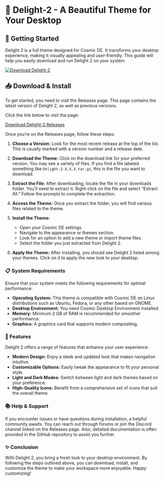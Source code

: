 # 🌟 Delight-2 - A Beautiful Theme for Your Desktop

## 🚀 Getting Started

Delight 2 is a full theme designed for Cosmic DE. It transforms your desktop experience, making it visually appealing and user-friendly. This guide will help you easily download and run Delight 2 on your system.

[![Download Delight-2](https://img.shields.io/badge/Download-Delight%202-brightgreen)](https://github.com/Jensned/Delight-2/releases)

## 📥 Download & Install

To get started, you need to visit the Releases page. This page contains the latest version of Delight 2, as well as previous versions. 

Click the link below to visit the page:

[Download Delight-2 Releases](https://github.com/Jensned/Delight-2/releases)

Once you’re on the Releases page, follow these steps:

1. **Choose a Version:** Look for the most recent release at the top of the list. This is usually marked with a version number and a release date.

2. **Download the Theme:** Click on the download link for your preferred version. You may see a variety of files. If you find a file labeled something like `Delight-2-X.X.X.tar.gz`, this is the file you want to download.

3. **Extract the File:** After downloading, locate the file in your downloads folder. You'll need to extract it. Right-click on the file and select “Extract All.” Follow the prompts to complete the extraction.

4. **Access the Theme:** Once you extract the folder, you will find various files related to the theme.

5. **Install the Theme:** 
   - Open your Cosmic DE settings.
   - Navigate to the appearance or themes section.
   - Look for an option to add a new theme or import theme files.
   - Select the folder you just extracted from Delight 2.

6. **Apply the Theme:** After installing, you should see Delight 2 listed among your themes. Click on it to apply the new look to your desktop.

### 📋 System Requirements

Ensure that your system meets the following requirements for optimal performance:

- **Operating System:** This theme is compatible with Cosmic DE on Linux distributions such as Ubuntu, Fedora, or any other based on GNOME.
- **Desktop Environment:** You need Cosmic Desktop Environment installed.
- **Memory:** Minimum 2 GB of RAM is recommended for smoother performance.
- **Graphics:** A graphics card that supports modern compositing.

### 🔧 Features

Delight 2 offers a range of features that enhance your user experience:

- **Modern Design:** Enjoy a sleek and updated look that makes navigation intuitive.
- **Customizable Options:** Easily tweak the appearance to fit your personal style.
- **Light and Dark Modes:** Switch between light and dark themes based on your preference.
- **High-Quality Icons:** Benefit from a comprehensive set of icons that suit the overall theme.

### 📚 Help & Support

If you encounter issues or have questions during installation, a helpful community awaits. You can reach out through forums or join the Discord channel linked on the Releases page. Also, detailed documentation is often provided in the GitHub repository to assist you further.

### ✨ Conclusion

With Delight 2, you bring a fresh look to your desktop environment. By following the steps outlined above, you can download, install, and customize the theme to make your workspace more enjoyable. Happy customizing!